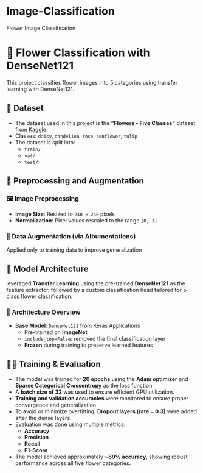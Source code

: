 # Image-Classification
Flower Image Classification 
# 🌸 Flower Classification with DenseNet121

This project classifies flower images into 5 categories using transfer learning with DenseNet121.

## 📂 Dataset
- The dataset used in this project is the **"Flowers - Five Classes"** dataset from [Kaggle](https://www.kaggle.com/datasets/lara311/flowers-five-classes?resource=download).
- Classes: `daisy`, `dandelion`, `rose`, `sunflower`, `tulip`
- The dataset is split into:
  - `train/`
  - `val/`
  - `test/`

## 🧼 Preprocessing and Augmentation

### 🖼️ Image Preprocessing
- **Image Size**: Resized to `240 × 240` pixels
- **Normalization**: Pixel values rescaled to the range `[0, 1]`

### 🔁 Data Augmentation (via Albumentations)
Applied only to training data to improve generalization

## 🧠 Model Architecture

leveraged **Transfer Learning** using the pre-trained **DenseNet121** as the feature extractor, followed by a custom classification head tailored for 5-class flower classification.

### 🔧 Architecture Overview

- **Base Model**: `DenseNet121` from Keras Applications
  - Pre-trained on **ImageNet**
  - `include_top=False`: removed the final classification layer
  - **Frozen** during training to preserve learned features


## 🏋️‍♂️ Training & Evaluation

- The model was trained for **20 epochs** using the **Adam optimizer** and **Sparse Categorical Crossentropy** as the loss function.
- A **batch size of 32** was used to ensure efficient GPU utilization.
- **Training and validation accuracies** were monitored to ensure proper convergence and generalization.
- To avoid or minimize overfitting, **Dropout layers (rate = 0.3)** were added after the dense layers.
- Evaluation was done using multiple metrics:
  - **Accuracy**
  - **Precision**
  - **Recall**
  - **F1-Score**
- The model achieved approximately **~89% accuracy**, showing robust performance across all five flower categories.
